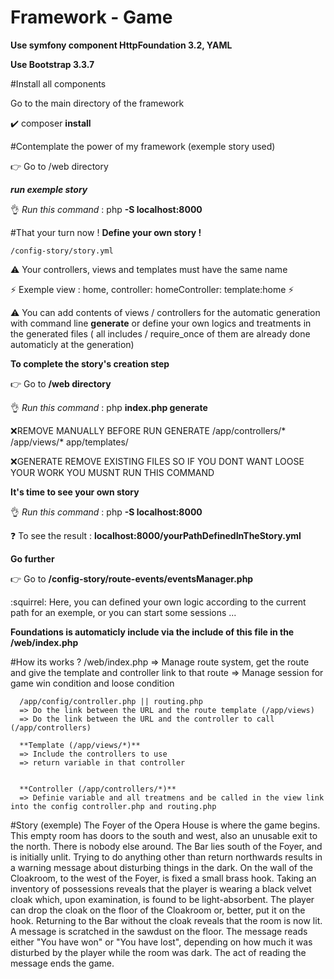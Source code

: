 # Framework - Game

**Use symfony component HttpFoundation 3.2, YAML**


**Use Bootstrap 3.3.7**

#Install all components

Go to the main directory of the framework

:heavy_check_mark: composer **install**

#Contemplate the power of my framework (exemple story used)

:point_right: Go to /web directory 

__*run exemple story*__

:ok_hand: *Run this command* : 
 php **-S localhost:8000**

#That your turn now !
**Define your own story !**

    /config-story/story.yml
    
  :warning: Your controllers, views and templates must have the same name 
  
  :zap: Exemple view : home, controller: homeController: template:home :zap:
  
  :warning: You can add contents of views / controllers for the automatic generation with command line **generate** or define your own logics and treatments in the generated files ( all includes / require_once of them are already done automaticly at the generation)
  
  
  
**To complete the story's creation step** 

:point_right: Go to **/web directory** 


:ok_hand: *Run this command* : 
 php **index.php generate**
 
 :x:REMOVE MANUALLY BEFORE RUN GENERATE /app/controllers/* /app/views/* app/templates/
 
 
 :x:GENERATE REMOVE EXISTING FILES SO IF YOU DONT WANT LOOSE YOUR WORK YOU MUSNT RUN THIS COMMAND
    
 
 
 
 
 
 
 **It's time to see your own story**

:ok_hand: *Run this command* : 
 php **-S localhost:8000**
 
 
 :question:  To see the result : **localhost:8000/yourPathDefinedInTheStory.yml**




**Go further**


:point_right: Go to **/config-story/route-events/eventsManager.php** 

:squirrel: Here, you can defined your own logic according to the current path for an exemple, or you can start some sessions ...

**Foundations is automaticly include via the include of this file in the /web/index.php**



     
#How its works ?
      /web/index.php
      => Manage route system, get the route and give the template and controller link to that route 
      => Manage session for game win condition and loose condition 
      
      /app/config/controller.php || routing.php
      => Do the link between the URL and the route template (/app/views)
      => Do the link between the URL and the controller to call (/app/controllers)
      
      **Template (/app/views/*)**
      => Include the controllers to use 
      => return variable in that controller
      
      
      **Controller (/app/controllers/*)**
      => Definie variable and all treatmens and be called in the view link into the config controller.php and routing.php
      
      
#Story (exemple)
The Foyer of the Opera House is where the game begins. This empty room has doors to the south and west, also an unusable exit to the north. There is nobody else around.
The Bar lies south of the Foyer, and is initially unlit. Trying to do anything other than return northwards results in a warning message about disturbing things in the dark.
On the wall of the Cloakroom, to the west of the Foyer, is fixed a small brass hook.
Taking an inventory of possessions reveals that the player is wearing a black velvet cloak which, upon examination, is found to be light-absorbent. The player can drop the cloak on the floor of the Cloakroom or, better, put it on the hook.
Returning to the Bar without the cloak reveals that the room is now lit. A message is scratched in the sawdust on the floor.
The message reads either "You have won" or "You have lost", depending on how much it was disturbed by the player while the room was dark.
The act of reading the message ends the game.


